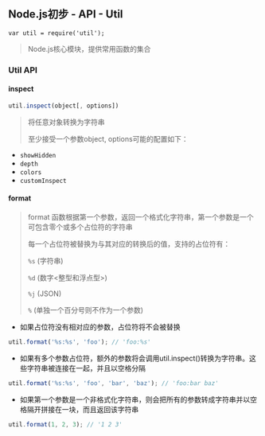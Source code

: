 ## Node.js初步 - API - Util

`var util = require('util');`

> Node.js核心模块，提供常用函数的集合

### Util API

#### inspect

```js
util.inspect(object[, options])
```
> 将任意对象转换为字符串
> 
> 至少接受一个参数object, options可能的配置如下：

- `showHidden`
- `depth`
- `colors`
- `customInspect`

#### format

> format 函数根据第一个参数，返回一个格式化字符串，第一个参数是一个可包含零个或多个占位符的字符串
> 
> 每一个占位符被替换为与其对应的转换后的值，支持的占位符有：
> 
> `%s` (字符串)
> 
> `%d` (数字<整型和浮点型>)
> 
> `%j` (JSON)
> 
> `%` (单独一个百分号则不作为一个参数)

- 如果占位符没有相对应的参数，占位符将不会被替换

```js
util.format('%s:%s', 'foo'); // 'foo:%s'
```

- 如果有多个参数占位符，额外的参数将会调用util.inspect()转换为字符串。这些字符串被连接在一起，并且以空格分隔

```js
util.format('%s:%s', 'foo', 'bar', 'baz'); // 'foo:bar baz'
```

- 如果第一个参数是一个非格式化字符串，则会把所有的参数转成字符串并以空格隔开拼接在一块，而且返回该字符串

```js
util.format(1, 2, 3); // '1 2 3'
```
